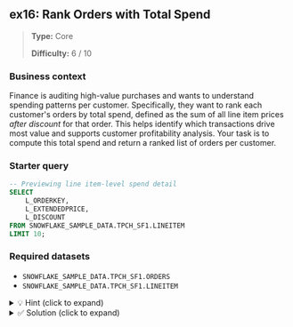 ## ex16: Rank Orders with Total Spend

> **Type:** Core  
>
> **Difficulty:** 6 / 10

### Business context
Finance is auditing high-value purchases and wants to understand spending patterns per customer. Specifically, they want to rank each customer's orders by total spend, defined as the sum of all line item prices *after discount* for that order. This helps identify which transactions drive most value and supports customer profitability analysis. Your task is to compute this total spend and return a ranked list of orders per customer.

### Starter query
```sql
-- Previewing line item-level spend detail
SELECT
    L_ORDERKEY,
    L_EXTENDEDPRICE,
    L_DISCOUNT
FROM SNOWFLAKE_SAMPLE_DATA.TPCH_SF1.LINEITEM
LIMIT 10;
```

### Required datasets

* `SNOWFLAKE_SAMPLE_DATA.TPCH_SF1.ORDERS`
* `SNOWFLAKE_SAMPLE_DATA.TPCH_SF1.LINEITEM`

<details>
<summary>💡 Hint (click to expand)</summary>

#### How to think about it

To rank orders by customer, start by calculating each order's total spend using the formula: `SUM(L_EXTENDEDPRICE * (1 - L_DISCOUNT))`. This gives the actual amount earned after discount. Join that back to the `ORDERS` table to retrieve customer IDs, and apply a window function to rank the orders within each customer.

#### Helpful SQL concepts

`JOIN, GROUP BY, SUM, ROW_NUMBER() OVER (PARTITION BY … ORDER BY …)`

```sql
SELECT
    …,
    ROW_NUMBER() OVER (PARTITION BY customer_id ORDER BY total_spend DESC) AS order_rank
FROM …
```

</details>

<details>
<summary>✅ Solution (click to expand)</summary>

#### Working query

```sql
SELECT
    O.O_CUSTKEY,
    O.O_ORDERKEY,
    ORDER_SPEND.TOTAL_SPEND,
    ROW_NUMBER() OVER (
        PARTITION BY O.O_CUSTKEY
        ORDER BY ORDER_SPEND.TOTAL_SPEND DESC
    ) AS ORDER_RANK
FROM SNOWFLAKE_SAMPLE_DATA.TPCH_SF1.ORDERS O
JOIN (
    SELECT
        L_ORDERKEY,
        SUM(L_EXTENDEDPRICE * (1 - L_DISCOUNT)) AS TOTAL_SPEND
    FROM SNOWFLAKE_SAMPLE_DATA.TPCH_SF1.LINEITEM
    GROUP BY L_ORDERKEY
) ORDER_SPEND
    ON O.O_ORDERKEY = ORDER_SPEND.L_ORDERKEY
ORDER BY O.O_CUSTKEY, ORDER_RANK;
```

#### Why this works

The subquery computes total post-discount revenue per order. By joining this result to the `ORDERS` table, we get the customer key for each order. Applying `ROW_NUMBER()` with `PARTITION BY` allows us to rank each customer’s orders from highest to lowest spend.

#### Business answer

You now have a per-customer ranking of their orders based on spend after discount — helping identify top transactions and customer revenue concentration.

#### Take-aways

* Learn how to compute and rank transactions using `ROW_NUMBER()` with `PARTITION BY`.
* Understand the concept of total spend: `SUM(L_EXTENDEDPRICE * (1 - L_DISCOUNT))`.
* Efficiently combine aggregation with window functions for rich analytical outputs.
* Be mindful of join directions and cardinality when combining aggregates and detail-level data.
</details>
